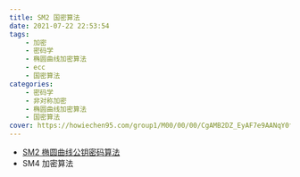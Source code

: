```yaml
---
title: SM2 国密算法
date: 2021-07-22 22:53:54
tags:
    - 加密
    - 密码学
    - 椭圆曲线加密算法
    - ecc
    - 国密算法
categories:
    - 密码学
    - 非对称加密
    - 椭圆曲线加密算法
    - 国密算法
cover: https://howiechen95.com/group1/M00/00/00/CgAMB2DZ_EyAF7e9AANqY0fUJ1Q290.jpg
---
```


- [SM2 椭圆曲线公钥密码算法](https://github.com/howiechen95/files/blob/master/crypto/ecc/sm2.pdf)
- SM4 加密算法